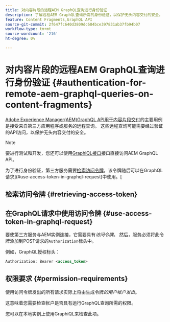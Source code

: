 ```yaml
---
title: 对内容片段的远程AEM GraphQL查询进行身份验证
description: 了解远程AEM GraphQL查询所需的身份验证，以保护无头内容交付的安全。
feature: Content Fragments,GraphQL API
source-git-commit: 2f647fc640d3809dc684bce397831ab37fb94b07
workflow-type: tm+mt
source-wordcount: '216'
ht-degree: 0%

---
```


# 对内容片段的远程AEM GraphQL查询进行身份验证 {#authentication-for-remote-aem-graphql-queries-on-content-fragments}

[Adobe Experience Manager(AEM)GraphQL API用于内容片段交付](/help/assets/content-fragments/graphql-api-content-fragments.md)的主要用例是接受来自第三方应用程序或服务的远程查询。 这些远程查询可能需要经过验证的API访问，以保护无头内容交付的安全。

>[!NOTE]
>
>要进行测试和开发，您还可以使用[GraphiQL接口](/help/assets/content-fragments/graphql-api-content-fragments.md#graphiql-interface)接口直接访问AEM GraphQL API。

为了进行身份验证，第三方服务需要[检索访问令牌](#retrieving-access-token)，该令牌随后可以在GraphQL请求](#use-access-token-in-graphql-request)中使用。[

## 检索访问令牌 {#retrieving-access-token}

<!-- 6.5.10.0 - does this page need to be migrated? -->

<!--
See [Generating Access Tokens for Server Side APIs](/help/sites-developing/generating-access-tokens-for-server-side-apis.md) for full details.
-->

## 在GraphQL请求中使用访问令牌 {#use-access-token-in-graphql-request}

要使第三方服务与AEM实例连接，它需要具有&#x200B;*访问令牌*。 然后，服务必须将此令牌添加到POST请求的`Authorization`标头中。

例如，GraphQL授权标头：

```xml
Authorization: Bearer <access_token>
```

## 权限要求 {#permission-requirements}

使用访问令牌发出的所有请求实际上将由生成令牌&#x200B;*的用户帐户发出*。

这意味着您需要检查帐户是否具有运行GraphQL查询所需的权限。

您可以在本地实例上使用GraphiQL来检查此项。
